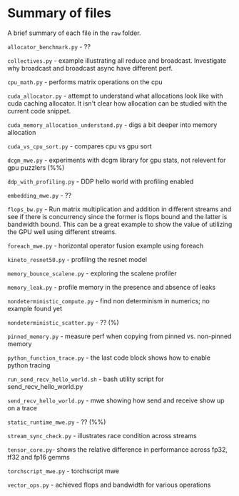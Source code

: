 # Summary of files

A brief summary of each file in the `raw` folder.

`allocator_benchmark.py` - ??

`collectives.py` - example illustrating all reduce and broadcast. Investigate why broadcast and
broadcast async have different perf.

`cpu_math.py` - performs matrix operations on the cpu

`cuda_allocator.py` - attempt to understand what allocations look like with cuda caching allocator.
It isn't clear how allocation can be studied with the current code snippet.

`cuda_memory_allocation_understand.py` - digs a bit deeper into memory allocation

`cuda_vs_cpu_sort.py` - compares cpu vs gpu sort

`dcgm_mwe.py` - experiments with dcgm library for gpu stats, not relevent for gpu puzzlers (%%)

`ddp_with_profiling.py` - DDP hello world with profiling enabled

`embedding_mwe.py` - ??

`flops_bw.py` - Run matrix multiplication and addition in different streams and see if there is
concurrency since the former is flops bound and the latter is bandwidth bound. This can be a great
example to show the value of utilizing the GPU well using different streams.

`foreach_mwe.py` - horizontal operator fusion example using foreach

`kineto_resnet50.py` - profiling the resnet model

`memory_bounce_scalene.py` - exploring the scalene profiler

`memory_leak.py` - profile memory in the presence and absence of leaks

`nondeterministic_compute.py` - find non determinism in numerics; no example found yet

`nondeterministic_scatter.py` - ?? (%)

`pinned_memory.py` - measure perf when copying from pinned vs. non-pinned memory

`python_function_trace.py` - the last code block shows how to enable python tracing

`run_send_recv_hello_world.sh` - bash utility script for send_recv_hello_world.py

`send_recv_hello_world.py` - mwe showing how send and receive show up on a trace

`static_runtime_mwe.py` - ?? (%%)

`stream_sync_check.py` - illustrates race condition across streams

`tensor_core.py`- shows the relative difference in performance across fp32, tf32 and fp16 gemms

`torchscript_mwe.py` - torchscript mwe

`vector_ops.py` - achieved flops and bandwidth for various operations

